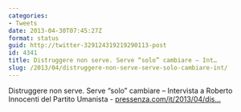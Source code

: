 ```yaml
---
categories:
- Tweets
date: 2013-04-30T07:45:27Z
format: status
guid: http://twitter-329124319219290113-post
id: 4341
title: Distruggere non serve. Serve “solo” cambiare – Int…
slug: /2013/04/distruggere-non-serve-serve-solo-cambiare-int/
---
```


Distruggere non serve. Serve “solo” cambiare – Intervista a Roberto Innocenti del Partito Umanista - [pressenza.com/it/2013/04/dis…](http://www.pressenza.com/it/2013/04/distruggere-non-serve-serve-solo-cambiare-intervista-a-roberto-innocenti-del-partito-umanista/)